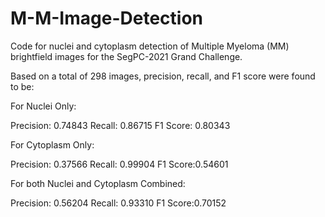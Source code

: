 # M-M-Image-Detection

Code for nuclei and cytoplasm detection of Multiple Myeloma (MM) brightfield images for the SegPC-2021 Grand Challenge.

Based on a total of 298 images, precision, recall, and F1 score were found to be:

For Nuclei Only:

Precision: 0.74843
Recall: 0.86715
F1 Score: 0.80343

For Cytoplasm Only:

Precision: 0.37566
Recall: 0.99904
F1 Score:0.54601

For both Nuclei and Cytoplasm Combined:

Precision: 0.56204
Recall: 0.93310
F1 Score:0.70152
